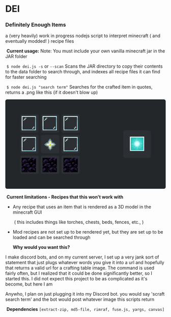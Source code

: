 # DEI

### Definitely Enough Items



a (very heavily) work in progress nodejs script to interpret minecraft ( and eventually modded! ) recipe files

​	**Current usage:**
Note: You must include your own vanilla minecraft jar in the JAR folder

​	`$ node dei.js -s`  or  `--scan` 
Scans the JAR directory to copy their contents to the data folder to search through, and indexes all recipe files it can find for faster searching

​	`$ node dei.js "search term"`
Searches for the crafted item in quotes, returns a .png like this (if it doesn't blow up)

![image](image.png)



​	**Current limitations - Recipes that this won't work with**

- Any recipe that uses an item that is rendered as a 3D model in the minecraft GUI

  ​	( this includes things like torches, chests, beds, fences, etc., )

- Mod recipes are not set up to be rendered yet, but they are set up to be loaded and can be searched through
  

  **Why would you want this?**

I make discord bots, and on my current server, I set up a very jank sort of statement that just plugs whatever words you give it into a url and hopefully that returns a valid url for a crafting table image. The command is used fairly often, but I realized that it could be done significantly better, so I started this. I did not expect this project to be as complicated as it's become, but here I am

Anywho, I plan on just plugging it into my Discord bot. you would say 'scraft search term' and the bot would post whatever image this scripts return



​	**Dependencies**
`[extract-zip, md5-file, rimraf, fuse.js, yargs, canvas]`